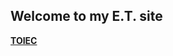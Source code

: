 
## Welcome to my E.T. site
  
**[TOIEC](https://github.com/adecang/adecang.github.io/edit/master/index.md)**
